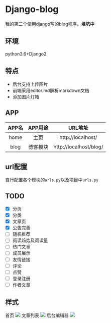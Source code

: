 # Django-blog
我的第二个使用django写的blog程序。**填坑中**

## 环境
python3.6+Django2

## 特点
- 后台支持上传图片
- 前端采用editor.md解析markdown文档
- 添加图片灯箱

## APP
|APP名|APP用途|URL地址|
|:---:|:----:|:---:|
|home|主页|http://localhost/|
|blog|博客模块|http://localhost/blog/|

## url配置
自行配置各个模块的`urls.py`以及项目中`urls.py`

## TODO
- [x] 分页
- [x] 分类
- [x] 文章页
- [x] 公告完善
- [ ] 随机推荐
- [ ] 阅读趋势及阅读量
- [ ] 热门文章
- [ ] 成员展示
- [ ] 友情链接
- [ ] 评论
- [ ] 点赞
- [ ] 登录注册
- [ ] 作者文章

## 样式
首页
![](https://ws1.sinaimg.cn/large/006xriynly1fxjhmbkfr5j315w21b45f.jpg)
文章列表
![](https://ws1.sinaimg.cn/large/006xriynly1fxjhn9x9dkj31hc1x17d5.jpg)
后台编辑器
![](https://ws1.sinaimg.cn/large/006xriynly1fxjhgvitkwj31f90oqtj4.jpg)
